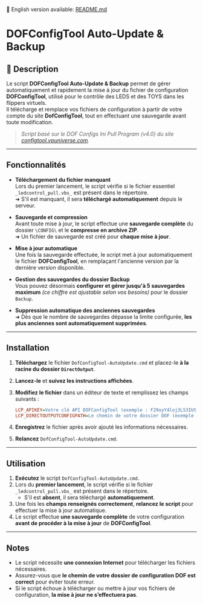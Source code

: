 📖 English version available: [README.md](README.md)

# DOFConfigTool Auto-Update & Backup

## 📝 Description

Le script **DOFConfigTool Auto-Update & Backup** permet de gérer automatiquement et rapidement la mise à jour du fichier de configuration **DOFConfigTool**, utilisé pour le contrôle des LEDS et des TOYS dans les flippers virtuels.  
Il télécharge et remplace vos fichiers de configuration à partir de votre compte du site **DofConfigTool**, tout en effectuant une sauvegarde avant toute modification.

> *Script basé sur le DOF Configs Ini Pull Program (v4.0) du site [configtool.vpuniverse.com](https://configtool.vpuniverse.com).*

---

## Fonctionnalités

- **Téléchargement du fichier manquant**  
  Lors du premier lancement, le script vérifie si le fichier essentiel `_ledcontrol_pull.vbs_` est présent dans le répertoire.  
  ➜ S'il est manquant, il sera **téléchargé automatiquement** depuis le serveur.  

- **Sauvegarde et compression**  
  Avant toute mise à jour, le script effectue une **sauvegarde complète** du dossier `\CONFIG\` et le **compresse en archive ZIP**.  
  ➜ Un fichier de sauvegarde est créé pour **chaque mise à jour**.  

- **Mise à jour automatique**  
  Une fois la sauvegarde effectuée, le script met à jour automatiquement le fichier **DOFConfigTool**, en remplaçant l'ancienne version par la dernière version disponible.  

- **Gestion des sauvegardes du dossier Backup**  
  Vous pouvez désormais **configurer et gérer jusqu'à 5 sauvegardes maximum** *(ce chiffre est ajustable selon vos besoins)* pour le dossier `Backup`.  

- **Suppression automatique des anciennes sauvegardes**  
  ➜ Dès que le nombre de sauvegardes dépasse la limite configurée, **les plus anciennes sont automatiquement supprimées**.  

---

## Installation

1. **Téléchargez** le fichier `DofConfigTool-AutoUpdate.cmd` et placez-le **à la racine du dossier `DirectOutput`**.  
2. **Lancez-le** et **suivez les instructions affichées**.  
3. **Modifiez le fichier** dans un éditeur de texte et remplissez les champs suivants :  

   ```ini
   LCP_APIKEY=Votre clé API DOFConfigTool (exemple : F29oyY4loj3L53IUtF38xq613FA)
   LCP_DIRECTOUTPUTCONFIGPATH=Le chemin de votre dossier DOF (exemple : C:\DirectOutput\Config\)
4. **Enregistrez** le fichier après avoir ajouté les informations nécessaires.  
5. **Relancez** `DofConfigTool-AutoUpdate.cmd`.  

---

## Utilisation

1. **Exécutez** le script `DofConfigTool-AutoUpdate.cmd`.  
2. Lors du **premier lancement**, le script vérifie si le fichier `_ledcontrol_pull.vbs_` est présent dans le répertoire.  
   - S'il est **absent**, il sera téléchargé **automatiquement**.  
3. Une fois les **champs renseignés correctement**, **relancez le script** pour effectuer la mise à jour automatique.  
4. Le script effectue **une sauvegarde complète** de votre configuration **avant de procéder à la mise à jour** de **DOFConfigTool**.  

---

## Notes

- Le script nécessite **une connexion Internet** pour télécharger les fichiers nécessaires.  
- Assurez-vous que **le chemin de votre dossier de configuration DOF est correct** pour éviter toute erreur.  
- Si le script échoue à télécharger ou mettre à jour vos fichiers de configuration, **la mise à jour ne s’effectuera pas**.
